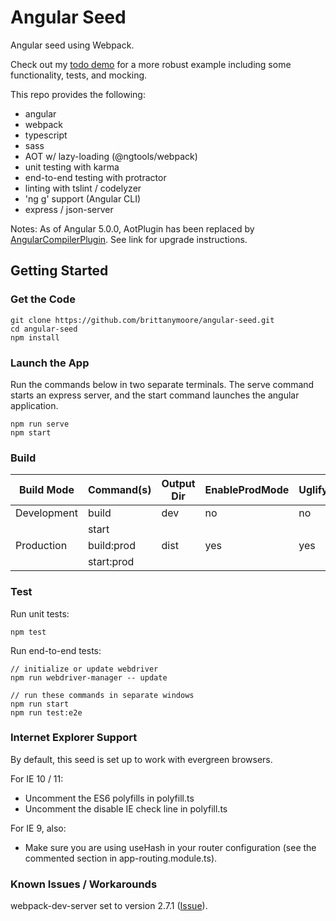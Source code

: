 # Angular Seed

Angular seed using Webpack.

Check out my [todo demo](https://github.com/brittanymoore/angular-demo-todo) for a more robust example
including some functionality, tests, and mocking.

This repo provides the following:
* angular
* webpack
* typescript
* sass
* AOT w/ lazy-loading (@ngtools/webpack)
* unit testing with karma
* end-to-end testing with protractor
* linting with tslint / codelyzer
* 'ng g' support (Angular CLI)
* express / json-server

Notes:
As of Angular 5.0.0, AotPlugin has been replaced by [AngularCompilerPlugin](https://www.npmjs.com/package/@ngtools/webpack). See link for 
upgrade instructions.

## Getting Started

### Get the Code

```
git clone https://github.com/brittanymoore/angular-seed.git
cd angular-seed
npm install
```

### Launch the App

Run the commands below in two separate terminals. The serve command starts an express server, and the start command launches the 
angular application.

```
npm run serve
npm start
```

### Build

| Build Mode  | Command(s)     | Output Dir | EnableProdMode | Uglify | AOT   |
| ----------- | -------------- | ---------- | -------------- | ------ | ----- |
| Development | build          | dev        | no             | no     | no    |
|             | start          |            |                |        |       |
| Production  | build:prod     | dist       | yes            | yes    | yes   |
|             | start:prod     |            |                |        |       |


### Test

Run unit tests:
```
npm test
```

Run end-to-end tests:
```
// initialize or update webdriver
npm run webdriver-manager -- update

// run these commands in separate windows
npm run start
npm run test:e2e
```

### Internet Explorer Support

By default, this seed is set up to work with evergreen browsers.

For IE 10 / 11:
* Uncomment the ES6 polyfills in polyfill.ts
* Uncomment the disable IE check line in polyfill.ts

For IE 9, also:
* Make sure you are using useHash in your router configuration (see the commented section in app-routing.module.ts).

### Known Issues / Workarounds

webpack-dev-server set to version 2.7.1 ([Issue](https://github.com/webpack/webpack-dev-server/issues/1143)).
